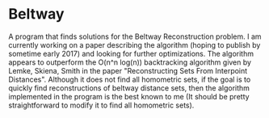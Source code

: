 # Beltway
A program that finds solutions for the Beltway Reconstruction problem. 
I am currently working on a paper describing the algorithm (hoping to publish by sometime early 2017) and looking for further optimizations. 
The algorithm appears to outperform the O(n^n log(n)) backtracking algorithm given by Lemke, Skiena, Smith in 
the paper "Reconstructing Sets From Interpoint Distances". Although it does not find all homometric sets, if the goal is to quickly find reconstructions of beltway distance sets, then the algorithm implemented in the program is the best known to me (It should be pretty straightforward to modify it to find all homometric sets). 
